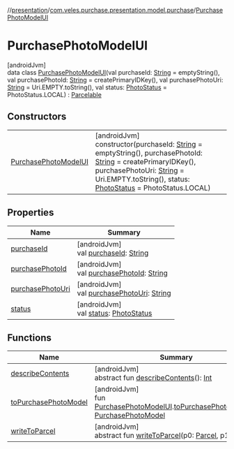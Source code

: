 //[presentation](../../../index.md)/[com.veles.purchase.presentation.model.purchase](../index.md)/[PurchasePhotoModelUI](index.md)

# PurchasePhotoModelUI

[androidJvm]\
data class [PurchasePhotoModelUI](index.md)(val purchaseId: [String](https://kotlinlang.org/api/latest/jvm/stdlib/kotlin/-string/index.html) = emptyString(), val purchasePhotoId: [String](https://kotlinlang.org/api/latest/jvm/stdlib/kotlin/-string/index.html) = createPrimaryIDKey(), val purchasePhotoUri: [String](https://kotlinlang.org/api/latest/jvm/stdlib/kotlin/-string/index.html) = Uri.EMPTY.toString(), val status: [PhotoStatus](../../../../domain/domain/com.veles.purchase.domain.model.purchase/-photo-status/index.md) = PhotoStatus.LOCAL) : [Parcelable](https://developer.android.com/reference/kotlin/android/os/Parcelable.html)

## Constructors

| | |
|---|---|
| [PurchasePhotoModelUI](-purchase-photo-model-u-i.md) | [androidJvm]<br>constructor(purchaseId: [String](https://kotlinlang.org/api/latest/jvm/stdlib/kotlin/-string/index.html) = emptyString(), purchasePhotoId: [String](https://kotlinlang.org/api/latest/jvm/stdlib/kotlin/-string/index.html) = createPrimaryIDKey(), purchasePhotoUri: [String](https://kotlinlang.org/api/latest/jvm/stdlib/kotlin/-string/index.html) = Uri.EMPTY.toString(), status: [PhotoStatus](../../../../domain/domain/com.veles.purchase.domain.model.purchase/-photo-status/index.md) = PhotoStatus.LOCAL) |

## Properties

| Name | Summary |
|---|---|
| [purchaseId](purchase-id.md) | [androidJvm]<br>val [purchaseId](purchase-id.md): [String](https://kotlinlang.org/api/latest/jvm/stdlib/kotlin/-string/index.html) |
| [purchasePhotoId](purchase-photo-id.md) | [androidJvm]<br>val [purchasePhotoId](purchase-photo-id.md): [String](https://kotlinlang.org/api/latest/jvm/stdlib/kotlin/-string/index.html) |
| [purchasePhotoUri](purchase-photo-uri.md) | [androidJvm]<br>val [purchasePhotoUri](purchase-photo-uri.md): [String](https://kotlinlang.org/api/latest/jvm/stdlib/kotlin/-string/index.html) |
| [status](status.md) | [androidJvm]<br>val [status](status.md): [PhotoStatus](../../../../domain/domain/com.veles.purchase.domain.model.purchase/-photo-status/index.md) |

## Functions

| Name | Summary |
|---|---|
| [describeContents](../../com.veles.purchase.presentation.model.user/-user-purchase-model-u-i/index.md#-1578325224%2FFunctions%2F-646359276) | [androidJvm]<br>abstract fun [describeContents](../../com.veles.purchase.presentation.model.user/-user-purchase-model-u-i/index.md#-1578325224%2FFunctions%2F-646359276)(): [Int](https://kotlinlang.org/api/latest/jvm/stdlib/kotlin/-int/index.html) |
| [toPurchasePhotoModel](../to-purchase-photo-model.md) | [androidJvm]<br>fun [PurchasePhotoModelUI](index.md).[toPurchasePhotoModel](../to-purchase-photo-model.md)(): [PurchasePhotoModel](../../../../domain/domain/com.veles.purchase.domain.model.purchase/-purchase-photo-model/index.md) |
| [writeToParcel](../../com.veles.purchase.presentation.model.user/-user-purchase-model-u-i/index.md#-1754457655%2FFunctions%2F-646359276) | [androidJvm]<br>abstract fun [writeToParcel](../../com.veles.purchase.presentation.model.user/-user-purchase-model-u-i/index.md#-1754457655%2FFunctions%2F-646359276)(p0: [Parcel](https://developer.android.com/reference/kotlin/android/os/Parcel.html), p1: [Int](https://kotlinlang.org/api/latest/jvm/stdlib/kotlin/-int/index.html)) |
